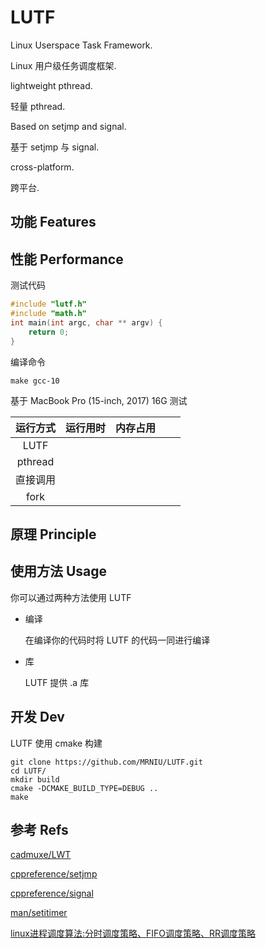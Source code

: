 # LUTF

Linux Userspace Task Framework.

Linux 用户级任务调度框架.

lightweight pthread.

轻量 pthread.

Based on setjmp and signal.

基于 setjmp 与 signal.

cross-platform.

跨平台.



## 功能 Features







## 性能 Performance

测试代码

```c
#include "lutf.h"
#include "math.h"
int main(int argc, char ** argv) {
    return 0;
}
```

编译命令

```shell
make gcc-10
```



基于 MacBook Pro (15-inch, 2017)  16G 测试

| 运行方式 | 运行用时 | 内存占用 |      |      |
| :------: | :------: | :------: | ---- | ---- |
|   LUTF   |          |          |      |      |
| pthread  |          |          |      |      |
| 直接调用 |          |          |      |      |
|   fork   |          |          |      |      |



## 原理 Principle




##  使用方法 Usage

你可以通过两种方法使用 LUTF

- 编译

    在编译你的代码时将 LUTF 的代码一同进行编译

- 库

    LUTF 提供 .a 库



## 开发 Dev

LUTF 使用 cmake 构建

```shell
git clone https://github.com/MRNIU/LUTF.git
cd LUTF/
mkdir build
cmake -DCMAKE_BUILD_TYPE=DEBUG ..
make
```



## 参考 Refs

[cadmuxe/LWT](https://github.com/cadmuxe/LWT)

[cppreference/setjmp](https://en.cppreference.com/w/cpp/utility/program/setjmp)

[cppreference/signal](https://en.cppreference.com/w/c/program/signal)

[man/setitimer](https://man7.org/linux/man-pages/man2/setitimer.2.html)

[linux进程调度算法:分时调度策略、FIFO调度策略、RR调度策略](https://blog.csdn.net/qq_32811489/article/details/70768264)
